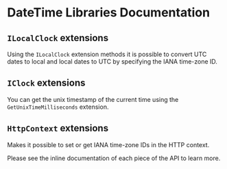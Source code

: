 # DateTime Libraries Documentation



## `ILocalClock` extensions

Using the `ILocalClock` extension methods it is possible to convert UTC dates to local and local dates to UTC by specifying the IANA time-zone ID.


## `IClock` extensions

You can get the unix timestamp of the current time using the `GetUnixTimeMilliseconds` extension.


## `HttpContext` extensions

Makes it possible to set or get IANA time-zone IDs in the HTTP context.

Please see the inline documentation of each piece of the API to learn more.
